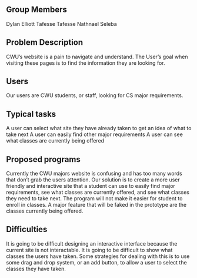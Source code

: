 ## Group Members

Dylan Elliott
Tafesse Tafesse
Nathnael Seleba


## Problem Description

CWU’s website is a pain to navigate and understand. The User’s goal when visiting these pages is to find the information they are looking for.

## Users

Our users are CWU students, or staff, looking for CS major requirements.

## Typical tasks

A user can select what site they have already taken to get an idea of what to take next
A user can easily find other major requirements
A user can see what classes are currently being offered

## Proposed programs

Currently the CWU majors website is confusing and has too many words that don’t grab the users attention. Our solution is to create a more user friendly and interactive site that a student can use to easily find major requirements, see what classes are currently offered, and see what classes they need to take next.
The program will not make it easier for student to enroll in classes.
A major feature that will be faked in the prototype are the classes currently being offered.

## Difficulties

It is going to be difficult designing an interactive interface because the current site is not interactable. It is going to be difficult to show what classes the users have taken.
Some strategies for dealing with this is to use some drag and drop system, or an add button, to allow a user to select the classes they have taken.

